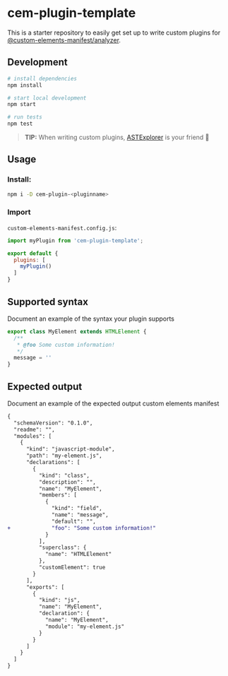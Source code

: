# cem-plugin-template

This is a starter repository to easily get set up to write custom plugins for [@custom-elements-manifest/analyzer](https://github.com/open-wc/custom-elements-manifest).

## Development

```bash
# install dependencies
npm install

# start local development
npm start

# run tests
npm test
```

> **TIP:** When writing custom plugins, [ASTExplorer](https://astexplorer.net/#/gist/f99a9fba2c21e015d0a8590d291523e5/cce02565e487b584c943d317241991f19b105f94) is your friend 🙂

## Usage

### Install:

```bash
npm i -D cem-plugin-<pluginname>
```

### Import

`custom-elements-manifest.config.js`:
```js
import myPlugin from 'cem-plugin-template';

export default {
  plugins: [
    myPlugin()
  ]
}
```

## Supported syntax

Document an example of the syntax your plugin supports

```js
export class MyElement extends HTMLElement {
  /**
   * @foo Some custom information!
   */ 
  message = ''
}
```

## Expected output

Document an example of the expected output custom elements manifest

```diff
{
  "schemaVersion": "0.1.0",
  "readme": "",
  "modules": [
    {
      "kind": "javascript-module",
      "path": "my-element.js",
      "declarations": [
        {
          "kind": "class",
          "description": "",
          "name": "MyElement",
          "members": [
            {
              "kind": "field",
              "name": "message",
              "default": "",
+             "foo": "Some custom information!"
            }
          ],
          "superclass": {
            "name": "HTMLElement"
          },
          "customElement": true
        }
      ],
      "exports": [
        {
          "kind": "js",
          "name": "MyElement",
          "declaration": {
            "name": "MyElement",
            "module": "my-element.js"
          }
        }
      ]
    }
  ]
}
```
